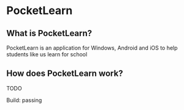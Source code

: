 # PocketLearn

## What is PocketLearn?
PocketLearn is an application for Windows, Android and iOS to help students like us learn for school

## How does PocketLearn work?
TODO

Build: passing
